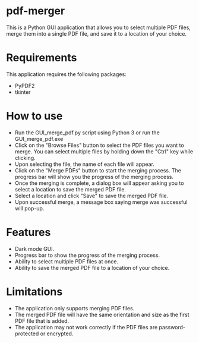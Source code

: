 # pdf-merger
This is a Python GUI application that allows you to select multiple PDF files, merge them into a single PDF file, and save it to a location of your choice.

# Requirements
This application requires the following packages:

- PyPDF2
- tkinter

# How to use

- Run the GUI_merge_pdf.py script using Python 3 or run the GUI_merge_pdf.exe
- Click on the "Browse Files" button to select the PDF files you want to merge. You can select multiple files by holding down the "Ctrl" key while clicking.
- Upon selecting the file, the name of each file will appear.
- Click on the "Merge PDFs" button to start the merging process. The progress bar will show you the progress of the merging process.
- Once the merging is complete, a dialog box will appear asking you to select a location to save the merged PDF file.
- Select a location and click "Save" to save the merged PDF file.
- Upon successful merge, a message box saying merge was successful will pop-up.

# Features

- Dark mode GUI.
- Progress bar to show the progress of the merging process.
- Ability to select multiple PDF files at once.
- Ability to save the merged PDF file to a location of your choice.

# Limitations
- The application only supports merging PDF files.
- The merged PDF file will have the same orientation and size as the first PDF file that is added.
- The application may not work correctly if the PDF files are password-protected or encrypted.
